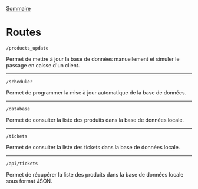[Sommaire](https://ursi-2020.github.io/Documentation/)

 # Routes

`/products_update`

Permet de mettre à jour la base de données manuellement et simuler le passage en caisse d'un client.

---

`/scheduler`

Permet de programmer la mise à jour automatique de la base de données.

---

`/database`

Permet de consulter la liste des produits dans la base de données locale.

---

`/tickets`

Permet de consulter la liste des tickets dans la base de données locale.

---

`/api/tickets`

Permet de récupérer la liste des produits dans la base de données locale sous format JSON.